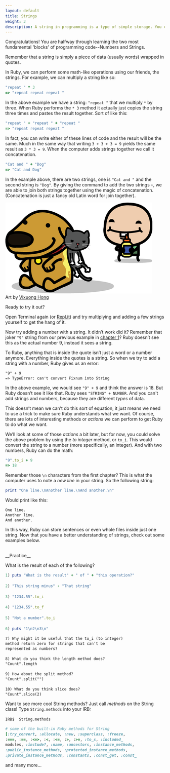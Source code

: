 ```yaml
---
layout: default
title: Strings
weight: 3
description: A string in programming is a type of simple storage. You can place words, sentences, or even files inside strings, using quotes, to store and display information. This chapter explains Strings in detail.
---
```


Congratulations! You are halfway through learning the two most fundamental 'blocks' of programming code--Numbers and Strings.

Remember that a string is simply a piece of data (usually words) wrapped in quotes.

In Ruby, we can perform some math-like operations using our friends, the strings. For example, we can multiply a string like so:

```ruby
"repeat " * 3
=> "repeat repeat repeat "
```

In the above example we have a string: `"repeat "` that we multiply ` * ` by three. When Ruby performs the ` * 3 ` method it actually just copies the string three times and pastes the result together. Sort of like this:

```ruby
"repeat " + "repeat " + "repeat "
=> "repeat repeat repeat "
```

In fact, you can write either of these lines of code and the result will be the same. Much in the same way that writing ` 3 + 3 + 3 = 9 ` yields the same result as ` 3 * 3 = 9 `. When the computer adds strings together we call it concatenation.

```ruby
"Cat and " + "Dog"
=> "Cat and Dog"
```

In the example above, there are two strings, one is `"Cat and "` and the second string is `"Dog"`. By giving the command to add the two strings `+`, we are able to join both strings together using the magic of concatenation. (Concatenation is just a fancy old Latin word for join together).

<div class="inline-img">
  <img src="/images/cat-dog.png" alt="Art by Vixuong Hong"/>
</div>
<div class="credit">
  Art by
  <a href="mailto:vthong1990@gmail.com">Vixuong Hong</a>
</div>

Ready to try it out?

Open Terminal again (or <a href="http://repl.it/languages/Ruby" target="_blank">Repl.it</a>) and try multiplying and adding a few strings yourself to get the hang of it.

Now try adding a number with a string. It didn’t work did it? Remember that joker `"9"` string from our previous example in [chapter 1](/what-is-programming.html)? Ruby doesn’t see this as the actual number 9, instead it sees a string.

To Ruby, anything that is inside the quote isn’t just a word or a number anymore. Everything inside the quotes is a string. So when we try to add a string with a number, Ruby gives us an error:

```
"9" + 9
=> TypeError: can't convert Fixnum into String
```

In the above example, we would see `"9" + 9` and think the answer is 18. But Ruby doesn’t see it like that. Ruby sees `"STRING" + NUMBER`. And you can't add strings and numbers, because they are different _types_ of data.

This doesn’t mean we can’t do this sort of equation, it just means we need to use a trick to make sure Ruby understands what we want. Of course, there are lots of interesting methods or _actions_ we can perform to get Ruby to do what we want.

We’ll look at some of those _actions_ a bit later, but for now, you could solve the above problem by using the _to integer_ method, or `to_i`. This would convert the string to a number (more specifically, an integer). And with two numbers, Ruby can do the math:

```ruby
"9".to_i + 9
=> 18
```

Remember those ` \n ` characters from the first chapter? This is what the computer uses to note a _new line_ in your string. So the following string:

```ruby
print "One line.\nAnother line.\nAnd another.\n"
```
Would print like this:

```
One line.
Another line.
And another.
```
In this way, Ruby can store sentences or even whole files inside just one string. Now that you have a better understanding of strings, check out some examples below.

<br />
__Practice__

What is the result of each of the following?

```ruby
1) puts "What is the result" + " of " + "this operation?"

2) "This string minus" - "That string"

3) "1234.55".to_i

4) "1234.55".to_f

5) "Not a number".to_i

6) puts "1\n2\n3\n"
```

```
7) Why might it be useful that the to_i (to integer)
method return zero for strings that can’t be
represented as numbers?

8) What do you think the length method does?
"Count".length

9) How about the split method?
"Count".split("")

10) What do you think slice does?
"Count".slice(2)
```

Want to see more cool String methods? Just call _methods_ on the String class! Type `String.methods` into your IRB:

`IRB$  String.methods`

```ruby
# some of the built-in Ruby methods for String
[:try_convert, :allocate, :new, :superclass, :freeze,
:===, :==, :<=>, :<, :<=, :>, :>=, :to_s, :included_
modules, :include?, :name, :ancestors, :instance_methods,
:public_instance_methods, :protected_instance_methods,
:private_instance_methods, :constants, :const_get, :const_
```
and many more...
